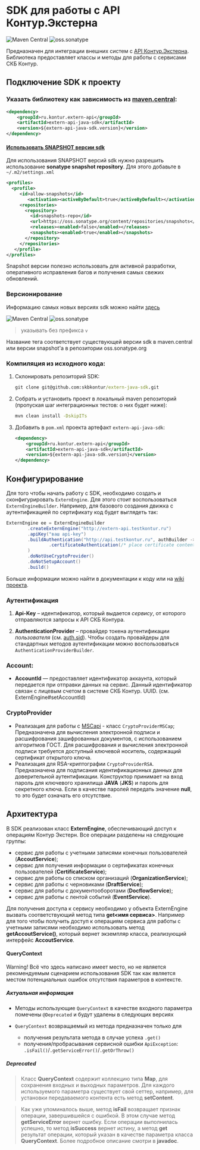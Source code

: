 # SDK для работы с API Контур.Экстерна

![Maven Central](https://img.shields.io/maven-central/v/ru.kontur.extern-api/extern-api-java-sdk.svg)
![oss.sonatype](https://img.shields.io/nexus/s/https/oss.sonatype.org/ru.kontur.extern-api/extern-api-java-sdk.svg)

Предназначен для интеграции внешних систем с [API Контур.Экстерна](https://github.com/skbkontur/extern-api-docs). 
Библиотека предоставляет классы и методы для работы с сервисами СКБ Контур.

## Подключение SDK к проекту

### Указать библиотеку как зависимость из [maven.central](https://mvnrepository.com/artifact/ru.kontur.extern-api/extern-api-java-sdk):

```xml
<dependency>
    <groupId>ru.kontur.extern-api</groupId>
    <artifactId>extern-api-java-sdk</artifactId>
    <version>${extern-api-java-sdk.version}</version>
</dependency>
```

#### [Использовать SNAPSHOT версии sdk](https://stackoverflow.com/questions/7715321/how-to-download-snapshot-version-from-maven-snapshot-repository)

Для использования SNAPSHOT версий sdk нужно разрешить использование **sonatype snapshot repository**.
Для этого добавьте в ` ~/.m2/settings.xml`
```xml
<profiles>
  <profile>
     <id>allow-snapshots</id>
        <activation><activeByDefault>true</activeByDefault></activation>
     <repositories>
       <repository>
         <id>snapshots-repo</id>
         <url>https://oss.sonatype.org/content/repositories/snapshots</url>
         <releases><enabled>false</enabled></releases>
         <snapshots><enabled>true</enabled></snapshots>
       </repository>
     </repositories>
   </profile>
</profiles>
```

Snapshot версии полезно использовать для активной разработки, оперативного исправления багов
и получения самых свежих обновлений. 

### Версионирование

Информацию самых новых версиях sdk можно найти [здесь](https://github.com/skbkontur/extern-java-sdk/releases) 

![Maven Central](https://img.shields.io/maven-central/v/ru.kontur.extern-api/extern-api-java-sdk.svg)
![oss.sonatype](https://img.shields.io/nexus/s/https/oss.sonatype.org/ru.kontur.extern-api/extern-api-java-sdk.svg)

> указывать без префикса `v`

Название тега соответствует существующей версии sdk в maven.central или версии snapshot'а в
репозитории oss.sonatype.org

### Компиляция из исходного кода:

1. Склонировать репозиторий SDK:
    ```cmd
    git clone git@github.com:skbkontur/extern-java-sdk.git
    ```
    
1. Собрать и установить проект в локальный maven репозиторий
 (пропуская шаг интеграционных тестов: о них будет ниже):
    ```cmd
    mvn clean install -DskipITs
    ```
    
1. Добавить в `pom.xml` проекта артефакт `extern-api-java-sdk`:
    ```xml
    <dependency>
        <groupId>ru.kontur.extern-api</groupId>
        <artifactId>extern-api-java-sdk</artifactId>
        <version>${extern-api-java-sdk.version}</version>
    </dependency>
    ```

## Конфигурирование
Для того чтобы начать работу с SDK, необходимо создать и сконфигурировать `ExternEngine`.
Для этого стоит воспользоваться `ExternEngineBuilder`.
Например, для базового создания движка с аутентификацией по сертификату код будет выглядеть так:

```java
ExternEngine ee = ExternEngineBuilder
        .createExternEngine("http://extern-api.testkontur.ru")
        .apiKey("ваш api-key")
        .buildAuthentication("http://api.testkontur.ru", authBuilder -> authBuilder
                .certificateAuthentication(/* place certificate content here */)
        )
        .doNotUseCryptoProvider()
        .doNotSetupAccount()
        .build()
```

Больше информации можно найти в документации к коду или на [wiki проекта](https://github.com/skbkontur/extern-java-sdk/wiki/Get-started-%5Bsince-1.6%5D).

### Аутентификация

1. **Api-Key** – идентификатор, который выдается *сервису*, от которого отправляются запросы к API СКБ Контура.

2. **AuthenticationProvider** – провайдер токена аутентификации *пользователя*
    (см. [auth.sid](https://docs-ke.readthedocs.io/ru/latest/auth/index.html)). Чтобы создать провайдеры для
    стандартных методов аутентификации можно воспользоваться `AuthenticationProviderBuilder`.

### Account:

- **AccountId** — предоставляет идентификатор аккаунта, который передается при отправки данных на сервис.
    Данный идентификатор связан с лицевым счетом в системе СКБ Контур. UUID.
    (см. ExternEngine#setAccountId)
    
### CryptoProvider
    
  - Реализация для работы с [MSCapi](https://msdn.microsoft.com/en-us/library/windows/desktop/aa380256.aspx) - класс `CryptoProviderMSCap`;
    Предназначена для вычисления электронной подписи и расшифрования зашифрованных документов, с использованием алгоритмов ГОСТ.
    Для расшифрования и вычисления электронной подписи требуется доступный ключевой носитель, содержащий сертификат открытого ключа.
  - Реализация для RSA-криптографии `CryptoProviderRSA`.
    Предназначена для подписания идентификационных данных для доверительной аутентификации.
     Конструктор принимает на вход пароль для ключевого хранилища **JAVA** (**JKS**) и пароль для секретного ключа. 
     Если в качестве паролей передать значение **null**, то это будет означать его отсутствие.



## Архитектура
В SDK реализован класс **ExternEngine**, обеспечивающий доступ к операциям Контур Экстерн. Все операции разделены на следующие группы:

- сервис для работы с учетными записями конечных пользователей (**AccoutService**);
- сервис для получения информации о сертификатах конечных пользователей (**CertificateService**);
- сервис для работы со списком организаций (**OrganizationService**);
- сервис для работы с черновиками (**DraftService**);
- сервис для работы с документооборотами (**DocflowService**);
- сервис для работы с лентой событий (**EventService**).

Для получения доступа к сервису необходимо у объекта ExternEngine вызвать соответствующий метод 
типа **get<имя сервиса>**. Например для того чтобы получить доступ к операциям сервиса для работы 
с учетными записями необходимо использовать метод **getAccoutService()**, который вернет экземпляр класса, 
реализующий интерфейс **AccoutService**. 


#### QueryContext

Warning! Всё что здесь написано имеет место, но не является рекомендуемым сценарием использования SDK
так как является местом потенциальных ошибок отсутствия параметров в контексте.

##### Актуальная информация

* Методы использующие `QueryContext` в качестве входного параметра помечены `@Deprecated` и
будут удалены в следующих версиях

* `QueryContext` возвращаемый из метода предназначен только для
    * получения результата метода в случае успеха `.get()`
    * получения/пробрасывания сервисной ошибки `ApiException`: `.isFail()`/`.getServiceError()`/`.getOrThrow()`
  
##### Deprecated
  
> Класс **QueryContext** содержит коллекцию типа **Map**, для сохранения входных и выходных параметров. 
Для каждого используемого параметра существует свой сеттер, 
например, для установки передаваемого контента есть метод **setContent**. 

> Как уже упоминалось выше, метод **isFail** возвращает признак операции, завершившейся с ошибкой. 
В этом случае метод **getServiceError** вернет ошибку. Если операции выполнилась успешно, 
то метод **isSuccess** вернет истину, а метод **get** результат операции, 
который указан в качестве параметра класса **QueryContext**. 
Более подробное описание смотри в **javadoc**.
